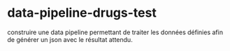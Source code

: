 # data-pipeline-drugs-test
construire une data pipeline permettant de traiter les données définies afin de générer un json avec le résultat attendu.
